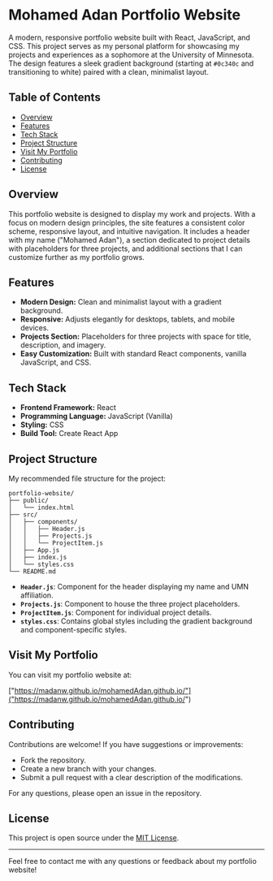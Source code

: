 # Mohamed Adan Portfolio Website

A modern, responsive portfolio website built with React, JavaScript, and CSS. This project serves as my personal platform for showcasing my projects and experiences as a sophomore at the University of Minnesota. The design features a sleek gradient background (starting at `#0c340c` and transitioning to white) paired with a clean, minimalist layout.

## Table of Contents

- [Overview](#overview)
- [Features](#features)
- [Tech Stack](#tech-stack)
- [Project Structure](#project-structure)
- [Visit My Portfolio](#visit-my-portfolio)
- [Contributing](#contributing)
- [License](#license)

## Overview

This portfolio website is designed to display my work and projects. With a focus on modern design principles, the site features a consistent color scheme, responsive layout, and intuitive navigation. It includes a header with my name ("Mohamed Adan"), a section dedicated to project details with placeholders for three projects, and additional sections that I can customize further as my portfolio grows.

## Features

- **Modern Design:** Clean and minimalist layout with a gradient background.
- **Responsive:** Adjusts elegantly for desktops, tablets, and mobile devices.
- **Projects Section:** Placeholders for three projects with space for title, description, and imagery.
- **Easy Customization:** Built with standard React components, vanilla JavaScript, and CSS.

## Tech Stack

- **Frontend Framework:** React
- **Programming Language:** JavaScript (Vanilla)
- **Styling:** CSS
- **Build Tool:** Create React App

## Project Structure

My recommended file structure for the project:

```
portfolio-website/
├── public/
│   └── index.html
├── src/
│   ├── components/
│   │   ├── Header.js
│   │   ├── Projects.js
│   │   └── ProjectItem.js
│   ├── App.js
│   ├── index.js
│   └── styles.css
└── README.md
```

- **`Header.js`**: Component for the header displaying my name and UMN affiliation.
- **`Projects.js`**: Component to house the three project placeholders.
- **`ProjectItem.js`**: Component for individual project details.
- **`styles.css`**: Contains global styles including the gradient background and component-specific styles.

## Visit My Portfolio

You can visit my portfolio website at:

["https://madanw.github.io/mohamedAdan.github.io/"]("https://madanw.github.io/mohamedAdan.github.io/")

## Contributing

Contributions are welcome! If you have suggestions or improvements:
- Fork the repository.
- Create a new branch with your changes.
- Submit a pull request with a clear description of the modifications.

For any questions, please open an issue in the repository.

## License

This project is open source under the [MIT License](LICENSE).

---

Feel free to contact me with any questions or feedback about my portfolio website!